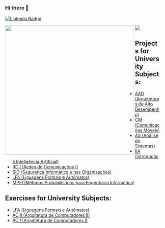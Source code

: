 ### Hi there 👋

[![Linkedin Badge](https://img.shields.io/badge/-LinkedIn-0e76a8?style=flat-square&logo=Linkedin&logoColor=white)](https://www.linkedin.com/in/digas99/)

<div>
  <img align="left" src="https://github-readme-stats.vercel.app/api?username=digas99&count_private=true&show_icons=true&theme=github_dark" width="420"/>
  <img src="https://github-readme-stats.vercel.app/api/top-langs/?username=digas99&theme=github_dark&layout=compact"/>
</div>

## Projects for University Subjects:

- [AAD (Arquiteturas de Alto Desempenho)](https://github.com/digas99/aad-projects)
- [CM (Comunicações Móveis)](https://github.com/digas99/cm-project-wlan2)
- [AS (Análise de Sistemas)](https://github.com/digas99/as-project)
- [IIA (Introdução à Inteligência Artificial)](https://github.com/digas99/iia-project-sokoban)
- [RC I (Redes de Comunicações I)](https://github.com/digas99/rc1-project)
- [SIO (Segurança Informática e nas Organizações)](https://github.com/digas99/sio-project-1)
- [LFA (Liguagens Formais e Autómatos)](https://github.com/digas99/lfa-project-geometrics)
- [MPEI (Métodos Probabilísticos para Engenharia Informática)](https://github.com/digas99/mpei-project-library-management)

## Exercises for University Subjects:

- [LFA (Liguagens Formais e Autómatos)](https://github.com/digas99/lfa-exercicios)
- [AC II (Arquitetura de Computadores II)](https://github.com/digas99/ac2-exercicios)
- [AC I (Arquitetura de Computadores I)](https://github.com/digas99/ac1-exercicios)

<!--
**digas99/digas99** is a ✨ _special_ ✨ repository because its `README.md` (this file) appears on your GitHub profile.

Here are some ideas to get you started:

- 🔭 I’m currently working on ...
- 🌱 I’m currently learning ...
- 👯 I’m looking to collaborate on ...
- 🤔 I’m looking for help with ...
- 💬 Ask me about ...
- 📫 How to reach me: ...
- 😄 Pronouns: ...
- ⚡ Fun fact: ...
-->
